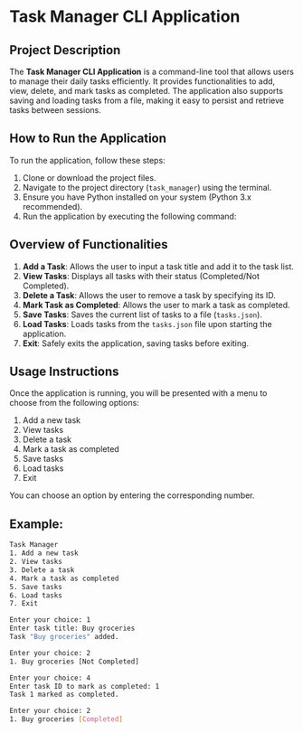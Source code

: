 # Task Manager CLI Application

## Project Description
The **Task Manager CLI Application** is a command-line tool that allows users to manage their daily tasks efficiently. It provides functionalities to add, view, delete, and mark tasks as completed. The application also supports saving and loading tasks from a file, making it easy to persist and retrieve tasks between sessions.

## How to Run the Application
To run the application, follow these steps:

1. Clone or download the project files.
2. Navigate to the project directory (`task_manager`) using the terminal.
3. Ensure you have Python installed on your system (Python 3.x recommended).
4. Run the application by executing the following command:


## Overview of Functionalities

1. **Add a Task**: Allows the user to input a task title and add it to the task list.
2. **View Tasks**: Displays all tasks with their status (Completed/Not Completed).
3. **Delete a Task**: Allows the user to remove a task by specifying its ID.
4. **Mark Task as Completed**: Allows the user to mark a task as completed.
5. **Save Tasks**: Saves the current list of tasks to a file (`tasks.json`).
6. **Load Tasks**: Loads tasks from the `tasks.json` file upon starting the application.
7. **Exit**: Safely exits the application, saving tasks before exiting.

## Usage Instructions

Once the application is running, you will be presented with a menu to choose from the following options:

1. Add a new task
2. View tasks
3. Delete a task
4. Mark a task as completed
5. Save tasks
6. Load tasks
7. Exit

You can choose an option by entering the corresponding number.

## Example:

```bash
Task Manager
1. Add a new task
2. View tasks
3. Delete a task
4. Mark a task as completed
5. Save tasks
6. Load tasks
7. Exit

Enter your choice: 1
Enter task title: Buy groceries
Task "Buy groceries" added.

Enter your choice: 2
1. Buy groceries [Not Completed]

Enter your choice: 4
Enter task ID to mark as completed: 1
Task 1 marked as completed.

Enter your choice: 2
1. Buy groceries [Completed]

